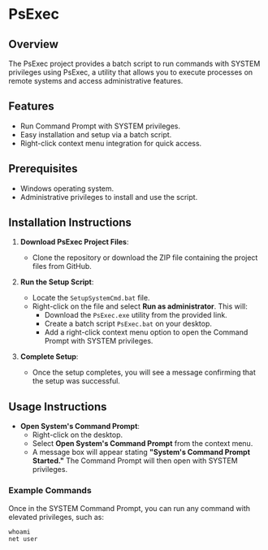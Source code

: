 # PsExec

## Overview
The PsExec project provides a batch script to run commands with SYSTEM privileges using PsExec, a utility that allows you to execute processes on remote systems and access administrative features.

## Features
- Run Command Prompt with SYSTEM privileges.
- Easy installation and setup via a batch script.
- Right-click context menu integration for quick access.

## Prerequisites
- Windows operating system.
- Administrative privileges to install and use the script.

## Installation Instructions

1. **Download PsExec Project Files**:
   - Clone the repository or download the ZIP file containing the project files from GitHub.

2. **Run the Setup Script**:
   - Locate the `SetupSystemCmd.bat` file.
   - Right-click on the file and select **Run as administrator**. This will:
     - Download the `PsExec.exe` utility from the provided link.
     - Create a batch script `PsExec.bat` on your desktop.
     - Add a right-click context menu option to open the Command Prompt with SYSTEM privileges.

3. **Complete Setup**:
   - Once the setup completes, you will see a message confirming that the setup was successful.

## Usage Instructions

- **Open System's Command Prompt**:
   - Right-click on the desktop.
   - Select **Open System's Command Prompt** from the context menu.
   - A message box will appear stating **"System's Command Prompt Started."** The Command Prompt will then open with SYSTEM privileges.

### Example Commands
Once in the SYSTEM Command Prompt, you can run any command with elevated privileges, such as:
```batch
whoami
net user
